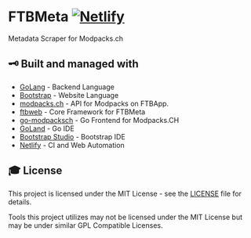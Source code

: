 # FTBMeta [![Netlify][netlifyImg]][netlifyLink]

Metadata Scraper for Modpacks.ch

[netlifyImg]: https://img.shields.io/netlify/8e087ffa-8a3e-4442-94e9-c181a7cc60d4?style=for-the-badge

[netlifyLink]: https://app.netlify.com/sites/ftbmeta/deploys

## 🗝 Built and managed with 
* [GoLang](https://golang.org/) - Backend Language
* [Bootstrap](https://getbootstrap.com/) - Website Language
* [modpacks.ch](https://modpacksch.docs.apiary.io/) - API for Modpacks on FTBApp.
* [ftbweb](https://git.sr.ht/~jmansfield/ftbweb) - Core Framework for FTBMeta
* [go-modpacksch](https://github.com/jamiemansfield/go-modpacksch/) - Go Frontend for Modpacks.CH
* [GoLand](https://www.jetbrains.com/go/) - Go IDE
* [Bootstrap Studio](https://bootstrapstudio.io/) - Bootstrap IDE
* [Netlify](http://netlify.com/) - CI and Web Automation

## 🎓 License
This project is licensed under the MIT License - see the [LICENSE](LICENSE.md) file for details.

Tools this project utilizes may not be licensed under the MIT License but may be under similar GPL Compatible Licenses.
